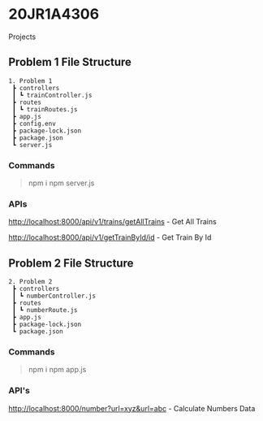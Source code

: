 # 20JR1A4306
Projects

## Problem 1 File Structure
```
1. Problem 1
 ┣ controllers
 ┃ ┗ trainController.js
 ┣ routes
 ┃ ┗ trainRoutes.js
 ┣ app.js
 ┣ config.env
 ┣ package-lock.json
 ┣ package.json
 ┗ server.js
```

### Commands
> npm i
> npm server.js

### APIs
[http://localhost:8000/api/v1/trains/getAllTrains]() - Get All Trains

[http://localhost:8000/api/v1/getTrainById/id]() - Get Train By Id

## Problem 2 File Structure

```
2. Problem 2
 ┣ controllers
 ┃ ┗ numberController.js
 ┣ routes
 ┃ ┗ numberRoute.js
 ┣ app.js
 ┣ package-lock.json
 ┗ package.json
```

### Commands

> npm i
> npm app.js

### API's

[http://localhost:8000/number?url=xyz&url=abc]() - Calculate Numbers Data